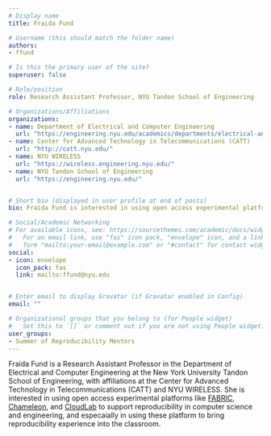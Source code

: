 ```yaml
---
# Display name
title: Fraida Fund

# Username (this should match the folder name)
authors:
- ffund

# Is this the primary user of the site?
superuser: false

# Role/position
role: Research Assistant Professor, NYU Tandon School of Engineering

# Organizations/Affiliations
organizations:
- name: Department of Electrical and Computer Engineering
  url: "https://engineering.nyu.edu/academics/departments/electrical-and-computer-engineering"
- name: Center for Advanced Technology in Telecommunications (CATT)
  url: "http://catt.nyu.edu/"
- name: NYU WIRELESS
  url: "https://wireless.engineering.nyu.edu/"
- name: NYU Tandon School of Engineering
  url: "https://engineering.nyu.edu/"


# Short bio (displayed in user profile at end of posts)
bio: Fraida Fund is interested in using open access experimental platforms like [FABRIC](https://fabric-testbed.net/), [Chameleon](https://chameleoncloud.org/), and [CloudLab](https://cloudlab.us/) to support reproducibility.

# Social/Academic Networking
# For available icons, see: https://sourcethemes.com/academic/docs/widgets/#icons
#   For an email link, use "fas" icon pack, "envelope" icon, and a link in the
#   form "mailto:your-email@example.com" or "#contact" for contact widget.
social:
- icon: envelope
  icon_pack: fas
  link: mailto:ffund@nyu.edu


# Enter email to display Gravatar (if Gravatar enabled in Config)
email: ""

# Organizational groups that you belong to (for People widget)
#   Set this to `[]` or comment out if you are not using People widget.  
user_groups:
- Summer of Reproducibility Mentors
---
```


Fraida Fund is a Research Assistant Professor in the Department of Electrical and Computer Engineering at the New York University Tandon School of Engineering, with affiliations at the Center for Advanced Technology in Telecommunications (CATT) and NYU WIRELESS. She is interested in using open access experimental platforms like [FABRIC](https://fabric-testbed.net/), [Chameleon](https://chameleoncloud.org/), and [CloudLab](https://cloudlab.us/) to support reproducibility in computer science and engineering, and especaially in using these platform to bring reproducibility experience into the classroom.

